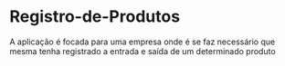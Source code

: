 # Registro-de-Produtos
A aplicação é focada para uma empresa onde é se faz necessário que   mesma tenha registrado a entrada e saída de um determinado produto
